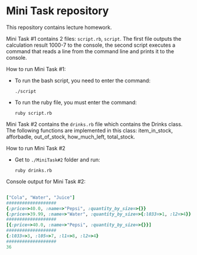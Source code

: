 # Mini Task repository

This repository contains lecture homework.


Mini Task #1 contains 2 files: ```script.rb```, ```script```. The first file outputs the calculation result 1000-7 to the console, the second script executes a command that reads a line from the command line and prints it to the console.

How to run Mini Task #1:

* To run the bash script, you need to enter the command:  

  ```
  ./script
  ```

* To run the ruby file, you must enter the command: 

  ```
  ruby script.rb
  ```


Mini Task #2 contains the ```drinks.rb``` file which contains the Drinks class. The following functions are implemented in this class: item_in_stock, afforbadle, out_of_stock, how_much_left, total_stock.


How to run Mini Task #2

* Get to ```./MiniTask#2``` folder and run:

  ```
  ruby drinks.rb
  ```
  
Console output for Mini Task #2:

```ruby

["Cola", "Water", "Juice"]
###################
{:price=>40.0, :name=>"Pepsi", :quantity_by_size=>{}}
{:price=>39.99, :name=>"Water", :quantity_by_size=>{:l033=>1, :l2=>4}}
###################
[{:price=>40.0, :name=>"Pepsi", :quantity_by_size=>{}}]
###################
{:l033=>3, :l05=>7, :l1=>8, :l2=>4}
###################
36

```
  
